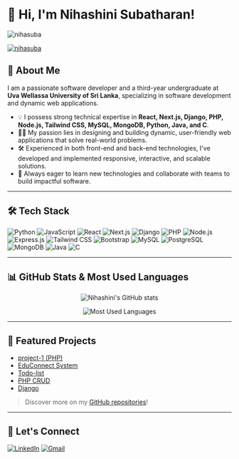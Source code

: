 # 👋 Hi, I'm Nihashini Subatharan!

<p align="left">
  <img src="https://komarev.com/ghpvc/?username=nihasuba&label=Profile%20views&color=0e75b6&style=flat" alt="nihasuba" />
</p>

<p align="left">
  <a href="https://github.com/ryo-ma/github-profile-trophy">
    <img src="https://github-profile-trophy.vercel.app/?username=nihasuba" alt="nihasuba" />
  </a>
</p>

## 🚀 About Me

I am a passionate software developer and a third-year undergraduate at **Uva Wellassa University of Sri Lanka**, specializing in software development and dynamic web applications.

- 💡 I possess strong technical expertise in **React, Next.js, Django, PHP, Node.js, Tailwind CSS, MySQL, MongoDB, Python, Java, and C**.
- 🧑‍💻 My passion lies in designing and building dynamic, user-friendly web applications that solve real-world problems.
- 🛠️ Experienced in both front-end and back-end technologies, I've developed and implemented responsive, interactive, and scalable solutions.
- 🌱 Always eager to learn new technologies and collaborate with teams to build impactful software.

---

## 🛠️ Tech Stack

<p>
  <img src="https://img.shields.io/badge/Python-3776AB?style=for-the-badge&logo=python&logoColor=white" alt="Python" />
  <img src="https://img.shields.io/badge/JavaScript-F7DF1E?style=for-the-badge&logo=javascript&logoColor=black" alt="JavaScript" />
  <img src="https://img.shields.io/badge/React-20232A?style=for-the-badge&logo=react&logoColor=61DAFB" alt="React" />
  <img src="https://img.shields.io/badge/Next.js-000?style=for-the-badge&logo=nextdotjs&logoColor=white" alt="Next.js" />
  <img src="https://img.shields.io/badge/Django-092E20?style=for-the-badge&logo=django&logoColor=white" alt="Django" />
  <img src="https://img.shields.io/badge/PHP-777BB4?style=for-the-badge&logo=php&logoColor=white" alt="PHP" />
  <img src="https://img.shields.io/badge/Node.js-339933?style=for-the-badge&logo=nodedotjs&logoColor=white" alt="Node.js" />
  <img src="https://img.shields.io/badge/Express.js-404D59?style=for-the-badge&logo=express&logoColor=white" alt="Express.js" />
  <img src="https://img.shields.io/badge/Tailwind_CSS-38B2AC?style=for-the-badge&logo=tailwind-css&logoColor=white" alt="Tailwind CSS" />
  <img src="https://img.shields.io/badge/Bootstrap-563D7C?style=for-the-badge&logo=bootstrap&logoColor=white" alt="Bootstrap" />
  <img src="https://img.shields.io/badge/MySQL-4479A1?style=for-the-badge&logo=mysql&logoColor=white" alt="MySQL" />
  <img src="https://img.shields.io/badge/PostgreSQL-336791?style=for-the-badge&logo=postgresql&logoColor=white" alt="PostgreSQL" />
  <img src="https://img.shields.io/badge/MongoDB-47A248?style=for-the-badge&logo=mongodb&logoColor=white" alt="MongoDB" />
  <img src="https://img.shields.io/badge/Java-007396?style=for-the-badge&logo=java&logoColor=white" alt="Java" />
  <img src="https://img.shields.io/badge/C-00599C?style=for-the-badge&logo=c&logoColor=white" alt="C" />
</p>

---

## 📊 GitHub Stats & Most Used Languages

<p align="center">
  <img src="https://github-readme-stats.vercel.app/api?username=nihasuba&show_icons=true&theme=radical" alt="Nihashini's GitHub stats" />
</p>
<p align="center">
  <img src="https://github-readme-stats.vercel.app/api/top-langs/?username=nihasuba&layout=compact&theme=radical&hide=html" alt="Most Used Languages" />
</p>

---

## 📌 Featured Projects

- [project-1 (PHP)](https://github.com/nihasuba/project-1)
- [EduConnect System](https://github.com/nihasuba/educonnect-system)
- [Todo-list](https://github.com/nihasuba/Todo-list)
- [PHP CRUD](https://github.com/nihasuba/php-crud)
- [Django](https://github.com/nihasuba/Django)

> Discover more on my [GitHub repositories](https://github.com/nihasuba?tab=repositories)!

---

## 🌟 Let's Connect

[![LinkedIn](https://img.shields.io/badge/LinkedIn-blue?style=flat-square&logo=linkedin)](https://www.linkedin.com/in/nihashini-subatharan/)
[![Gmail](https://img.shields.io/badge/Gmail-D14836?style=flat-square&logo=gmail&logoColor=white)](mailto:nihashinisuba@gmail.com)

